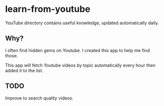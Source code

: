 # learn-from-youtube
YouTube directory contains useful knowledge, updated automatically daily.

## Why?
I often find hidden gems on Youtube. I created this app to help me find those.

This app will fetch Youtube videos by topic automatically every hour then added it to the list.

## TODO
Improve to search quality videos.